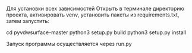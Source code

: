 Для установки всех зависимостей
Открыть в терминале директорию проекта, активировать venv, установить пакеты из requirements.txt, затем запустить:

cd pyvdwsurface-master
python3 setup.py build
python3 setup.py install

Запуск программы осуществляется через run.py
